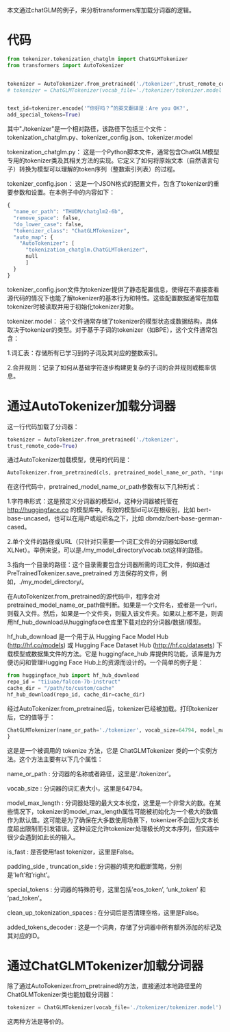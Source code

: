 本文通过chatGLM的例子，来分析transformers库加载分词器的逻辑。

# 代码
```python
from tokenizer.tokenization_chatglm import ChatGLMTokenizer
from transformers import AutoTokenizer


tokenizer = AutoTokenizer.from_pretrained('./tokenizer',trust_remote_code=True)
# tokenizer = ChatGLMTokenizer(vocab_file='./tokenizer/tokenizer.model')


text_id=tokenizer.encode('“你好吗？”的英文翻译是：Are you OK?',
add_special_tokens=True)
```
其中"./tokenizer"是一个相对路径，该路径下包括三个文件：tokenization_chatglm.py、tokenizer_config.json、tokenizer.model

tokenization_chatglm.py： 这是一个Python脚本文件，通常包含ChatGLM模型专用的tokenizer类及其相关方法的实现。它定义了如何将原始文本（自然语言句子）转换为模型可以理解的token序列（整数索引列表）的过程。

tokenizer_config.json： 这是一个JSON格式的配置文件，包含了tokenizer的重要参数和设置。在本例子中的内容如下：
```python
{
  "name_or_path": "THUDM/chatglm2-6b",
  "remove_space": false,
  "do_lower_case": false,
  "tokenizer_class": "ChatGLMTokenizer",
  "auto_map": {
    "AutoTokenizer": [
      "tokenization_chatglm.ChatGLMTokenizer",
      null
      ]
  }
}
```
tokenizer_config.json文件为tokenizer提供了静态配置信息，使得在不直接查看源代码的情况下也能了解tokenizer的基本行为和特性。这些配置数据通常在加载tokenizer时被读取并用于初始化tokenizer对象。

tokenizer.model： 这个文件通常存储了tokenizer的模型状态或数据结构，具体取决于tokenizer的类型。对于基于子词的tokenizer（如BPE），这个文件通常包含：

1.词汇表：存储所有已学习到的子词及其对应的整数索引。

2.合并规则：记录了如何从基础字符逐步构建更复杂的子词的合并规则或概率信息。

# 通过AutoTokenizer加载分词器
这一行代码加载了分词器：
```python
tokenizer = AutoTokenizer.from_pretrained('./tokenizer',
trust_remote_code=True)
```
通过AutoTokenizer加载模型，使用的代码是：
```python
AutoTokenizer.from_pretrained(cls, pretrained_model_name_or_path, *inputs, **kwargs)
```
在这行代码中，pretrained_model_name_or_path参数有以下几种形式：

1.字符串形式：这是预定义分词器的模型id，这种分词器被托管在 http://huggingface.co 的模型库中。有效的模型id可以在根级别，比如 bert-base-uncased，也可以在用户或组织名之下，比如 dbmdz/bert-base-german-cased。

2.单个文件的路径或URL（只针对只需要一个词汇文件的分词器如Bert或XLNet）。举例来说，可以是./my_model_directory/vocab.txt这样的路径。

3.指向一个目录的路径：这个目录需要包含分词器所需的词汇文件，例如通过 PreTrainedTokenizer.save_pretrained 方法保存的文件，例如，./my_model_directory/。

在AutoTokenizer.from_pretrained的源代码中，程序会对pretrained_model_name_or_path做判断。如果是一个文件名，或者是一个url，则载入文件。然后，如果是一个文件夹，则载入该文件夹。如果以上都不是，则调用hf_hub_download从huggingface仓库里下载对应的分词器/数据/模型。

hf_hub_download 是一个用于从 Hugging Face Model Hub (http://hf.co/models) 或 Hugging Face Dataset Hub (http://hf.co/datasets) 下载模型或数据集文件的方法。它是 huggingface_hub 库提供的功能，该库是为方便访问和管理Hugging Face Hub上的资源而设计的。一个简单的例子是：
```python
from huggingface_hub import hf_hub_download
repo_id = "tiiuae/falcon-7b-instruct"
cache_dir = "/path/to/custom/cache"
hf_hub_download(repo_id, cache_dir=cache_dir)
```
经过AutoTokenizer.from_pretrained后，tokenizer已经被加载。打印tokenizer后，它的值等于：
```python
ChatGLMTokenizer(name_or_path='./tokenizer', vocab_size=64794, model_max_length=1000000000000000019884624838656, is_fast=False, padding_side='left', truncation_side='right', special_tokens={'eos_token': '</s>', 'unk_token': '<unk>', 'pad_token': '<unk>'}, clean_up_tokenization_spaces=False), added_tokens_decoder={
}
```
这是是一个被调用的 tokenize 方法，它是 ChatGLMTokenizer 类的一个实例方法。这个方法主要有以下几个属性：

name_or_path : 分词器的名称或者路径，这里是’./tokenizer’。

vocab_size : 分词器的词汇表大小，这里是64794。

model_max_length : 分词器处理的最大文本长度，这里是一个非常大的数。在某些情况下，tokenizer的model_max_length属性可能被初始化为一个极大的数值作为默认值。这可能是为了确保在大多数使用场景下，tokenizer不会因为文本长度超出限制而引发错误。这种设定允许tokenizer处理极长的文本序列，但实践中很少会遇到如此长的输入。

is_fast : 是否使用fast tokenizer，这里是False。

padding_side , truncation_side : 分词器的填充和截断策略，分别是’left’和’right’。

special_tokens : 分词器的特殊符号，这里包括’eos_token’, ‘unk_token’ 和 ‘pad_token’。

clean_up_tokenization_spaces : 在分词后是否清理空格，这里是False。

added_tokens_decoder : 这是一个词典，存储了分词器中所有额外添加的标记及其对应的ID。

# 通过ChatGLMTokenizer加载分词器
除了通过AutoTokenizer.from_pretrained的方法，直接通过本地路径里的ChatGLMTokenizer类也能加载分词器：
```python
tokenizer = ChatGLMTokenizer(vocab_file='./tokenizer/tokenizer.model')
```
这两种方法是等价的。
